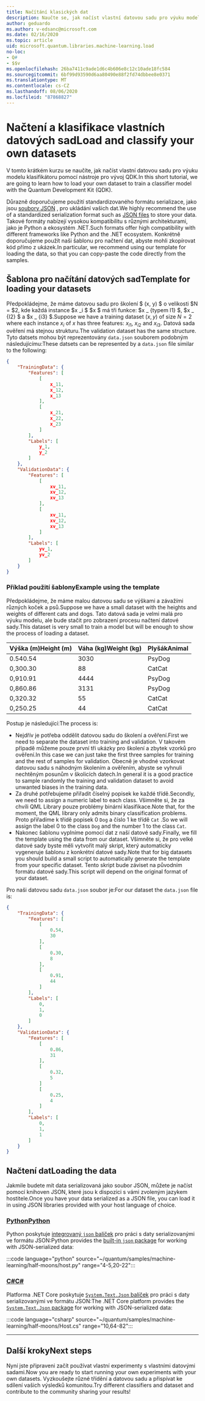 ```yaml
---
title: Načítání klasických dat
description: Naučte se, jak načíst vlastní datovou sadu pro výuku modelu klasifikátoru pomocí Microsoft Quantum Development Kit (QDK).
author: geduardo
ms.author: v-edsanc@microsoft.com
ms.date: 02/16/2020
ms.topic: article
uid: microsoft.quantum.libraries.machine-learning.load
no-loc:
- Q#
- $$v
ms.openlocfilehash: 26ba7411c9ade1d6c4b606e8c12c10ade18fc584
ms.sourcegitcommit: 6bf99d93590d6aa80490e88f2fd74dbbee8e0371
ms.translationtype: MT
ms.contentlocale: cs-CZ
ms.lasthandoff: 08/06/2020
ms.locfileid: "87868827"
---
```

# <a name="load-and-classify-your-own-datasets"></a><span data-ttu-id="86710-103">Načtení a klasifikace vlastních datových sad</span><span class="sxs-lookup"><span data-stu-id="86710-103">Load and classify your own datasets</span></span>

<span data-ttu-id="86710-104">V tomto krátkém kurzu se naučíte, jak načíst vlastní datovou sadu pro výuku modelu klasifikátoru pomocí nástroje pro vývoj QDK.</span><span class="sxs-lookup"><span data-stu-id="86710-104">In this short tutorial, we are going to learn how to load your own dataset to train a classifier model with the Quantum Development Kit (QDK).</span></span>

<span data-ttu-id="86710-105">Důrazně doporučujeme použití standardizovaného formátu serializace, jako jsou [soubory JSON](https://en.wikipedia.org/wiki/JSON) , pro ukládání vašich dat.</span><span class="sxs-lookup"><span data-stu-id="86710-105">We highly recommend the use of a standardized serialization format such as [JSON files](https://en.wikipedia.org/wiki/JSON) to store your data.</span></span>
<span data-ttu-id="86710-106">Takové formáty nabízejí vysokou kompatibilitu s různými architekturami, jako je Python a ekosystém .NET.</span><span class="sxs-lookup"><span data-stu-id="86710-106">Such formats offer high compatibility with different frameworks like Python and the .NET ecosystem.</span></span>
<span data-ttu-id="86710-107">Konkrétně doporučujeme použít naši šablonu pro načtení dat, abyste mohli zkopírovat kód přímo z ukázek.</span><span class="sxs-lookup"><span data-stu-id="86710-107">In particular, we recommend using our template for loading the data, so that you can copy-paste the code directly from the samples.</span></span>

## <a name="template-for-loading-your-datasets"></a><span data-ttu-id="86710-108">Šablona pro načítání datových sad</span><span class="sxs-lookup"><span data-stu-id="86710-108">Template for loading your datasets</span></span>

<span data-ttu-id="86710-109">Předpokládejme, že máme datovou sadu pro školení $ (x, y) $ o velikosti $N = $2, kde každá instance $x _i $ $x $ má tři funkce: $x _ {typem I1} $, $x _ {I2} $ a $x _ {i3} $.</span><span class="sxs-lookup"><span data-stu-id="86710-109">Suppose we have a training dataset $(x, y)$ of size $N=2$ where each instance $x_i$ of $x$ has three features: $x_{i1}$, $x_{i2}$ and $x_{i3}$.</span></span>
<span data-ttu-id="86710-110">Datová sada ověření má stejnou strukturu.</span><span class="sxs-lookup"><span data-stu-id="86710-110">The validation dataset has the same structure.</span></span>
<span data-ttu-id="86710-111">Tyto datsets mohou být reprezentovány `data.json` souborem podobným následujícímu:</span><span class="sxs-lookup"><span data-stu-id="86710-111">These datsets can be represented by a `data.json` file similar to the following:</span></span>

```json
{
    "TrainingData": {
        "Features": [
            [
                x_11,
                x_12,
                x_13
            ],
            [
                x_21,
                x_22,
                x_23
            ]
        ],
        "Labels": [
            y_1,
            y_2
        ]
    },
    "ValidationData": {
        "Features": [
            [
                xv_11,
                xv_12,
                xv_13
            ],
            [
                xv_11,
                xv_12,
                xv_13
            ]
        ],
        "Labels": [
            yv_1,
            yv_2
        ]
    }
}
```

### <a name="example-using-the-template"></a><span data-ttu-id="86710-112">Příklad použití šablony</span><span class="sxs-lookup"><span data-stu-id="86710-112">Example using the template</span></span>

<span data-ttu-id="86710-113">Předpokládejme, že máme malou datovou sadu se výškami a závažími různých koček a psů.</span><span class="sxs-lookup"><span data-stu-id="86710-113">Suppose we have a small dataset with the heights and weights of different cats and dogs.</span></span> <span data-ttu-id="86710-114">Tato datová sada je velmi malá pro výuku modelu, ale bude stačit pro zobrazení procesu načtení datové sady.</span><span class="sxs-lookup"><span data-stu-id="86710-114">This dataset is very small to train a model but will be enough to show the process of loading a dataset.</span></span>

| <span data-ttu-id="86710-115">Výška (m)</span><span class="sxs-lookup"><span data-stu-id="86710-115">Height (m)</span></span> | <span data-ttu-id="86710-116">Váha (kg)</span><span class="sxs-lookup"><span data-stu-id="86710-116">Weight (kg)</span></span> | <span data-ttu-id="86710-117">Plyšák</span><span class="sxs-lookup"><span data-stu-id="86710-117">Animal</span></span> |
|-----------|------------|--------|
| <span data-ttu-id="86710-118">0.54</span><span class="sxs-lookup"><span data-stu-id="86710-118">0.54</span></span>      | <span data-ttu-id="86710-119">30</span><span class="sxs-lookup"><span data-stu-id="86710-119">30</span></span>         | <span data-ttu-id="86710-120">Psy</span><span class="sxs-lookup"><span data-stu-id="86710-120">Dog</span></span>    |
| <span data-ttu-id="86710-121">0,30</span><span class="sxs-lookup"><span data-stu-id="86710-121">0.30</span></span>      | <span data-ttu-id="86710-122">8</span><span class="sxs-lookup"><span data-stu-id="86710-122">8</span></span>          | <span data-ttu-id="86710-123">Cat</span><span class="sxs-lookup"><span data-stu-id="86710-123">Cat</span></span>    |
| <span data-ttu-id="86710-124">0,91</span><span class="sxs-lookup"><span data-stu-id="86710-124">0.91</span></span>      | <span data-ttu-id="86710-125">44</span><span class="sxs-lookup"><span data-stu-id="86710-125">44</span></span>         | <span data-ttu-id="86710-126">Psy</span><span class="sxs-lookup"><span data-stu-id="86710-126">Dog</span></span>    |
| <span data-ttu-id="86710-127">0,86</span><span class="sxs-lookup"><span data-stu-id="86710-127">0.86</span></span>      | <span data-ttu-id="86710-128">31</span><span class="sxs-lookup"><span data-stu-id="86710-128">31</span></span>          | <span data-ttu-id="86710-129">Psy</span><span class="sxs-lookup"><span data-stu-id="86710-129">Dog</span></span>    |
| <span data-ttu-id="86710-130">0,32</span><span class="sxs-lookup"><span data-stu-id="86710-130">0.32</span></span>      | <span data-ttu-id="86710-131">5</span><span class="sxs-lookup"><span data-stu-id="86710-131">5</span></span>         | <span data-ttu-id="86710-132">Cat</span><span class="sxs-lookup"><span data-stu-id="86710-132">Cat</span></span>    |
| <span data-ttu-id="86710-133">0,25</span><span class="sxs-lookup"><span data-stu-id="86710-133">0.25</span></span>      | <span data-ttu-id="86710-134">4</span><span class="sxs-lookup"><span data-stu-id="86710-134">4</span></span>          | <span data-ttu-id="86710-135">Cat</span><span class="sxs-lookup"><span data-stu-id="86710-135">Cat</span></span>    |

<span data-ttu-id="86710-136">Postup je následující:</span><span class="sxs-lookup"><span data-stu-id="86710-136">The process is:</span></span>

- <span data-ttu-id="86710-137">Nejdřív je potřeba oddělit datovou sadu do školení a ověření.</span><span class="sxs-lookup"><span data-stu-id="86710-137">First we need to separate the dataset into training and validation.</span></span> <span data-ttu-id="86710-138">V takovém případě můžeme pouze první tři ukázky pro školení a zbytek vzorků pro ověření.</span><span class="sxs-lookup"><span data-stu-id="86710-138">In this case we can just take the first three samples for training and the rest of samples for validation.</span></span> <span data-ttu-id="86710-139">Obecně je vhodné vzorkovat datovou sadu s náhodným školením a ověřením, abyste se vyhnuli nechtěným posunům v školicích datech.</span><span class="sxs-lookup"><span data-stu-id="86710-139">In general it is a good practice to sample randomly the training and validation dataset to avoid unwanted biases in the training data.</span></span>
- <span data-ttu-id="86710-140">Za druhé potřebujeme přiřadit číselný popisek ke každé třídě.</span><span class="sxs-lookup"><span data-stu-id="86710-140">Secondly, we need to assign a numeric label to each class.</span></span> <span data-ttu-id="86710-141">Všimněte si, že za chvíli QML Library pouze problémy binární klasifikace.</span><span class="sxs-lookup"><span data-stu-id="86710-141">Note that, for the moment, the QML library only admits binary classification problems.</span></span> <span data-ttu-id="86710-142">Proto přiřadíme k třídě popisek 0 `Dog` a číslo 1 ke třídě `Cat` .</span><span class="sxs-lookup"><span data-stu-id="86710-142">So we will assign the label 0 to the class `Dog` and the number 1 to the class `Cat`.</span></span>
- <span data-ttu-id="86710-143">Nakonec šablonu vyplníme pomocí dat z naší datové sady.</span><span class="sxs-lookup"><span data-stu-id="86710-143">Finally, we fill the template using the data from our dataset.</span></span> <span data-ttu-id="86710-144">Všimněte si, že pro velké datové sady byste měli vytvořit malý skript, který automaticky vygeneruje šablonu z konkrétní datové sady.</span><span class="sxs-lookup"><span data-stu-id="86710-144">Note that for big datasets you should build a small script to automatically generate the template from your specific dataset.</span></span> <span data-ttu-id="86710-145">Tento skript bude záviset na původním formátu datové sady.</span><span class="sxs-lookup"><span data-stu-id="86710-145">This script will depend on the original format of your dataset.</span></span>

<span data-ttu-id="86710-146">Pro naši datovou sadu `data.json` soubor je:</span><span class="sxs-lookup"><span data-stu-id="86710-146">For our dataset the `data.json` file is:</span></span>

```json
{
    "TrainingData": {
        "Features": [
            [
                0.54,
                30
            ],
            [
                0.30,
                8
            ],
            [
                0.91,
                44
            ]
        ],
        "Labels": [
            0,
            1,
            0
        ]
    },
    "ValidationData": {
        "Features": [
            [
                0.86,
                31
            ],
            [
                0.32,
                5
            ]
            [
                0.25,
                4
            ]
        ],
        "Labels": [
            0,
            1,
            1
        ]
    }
}

```

## <a name="loading-the-data"></a><span data-ttu-id="86710-147">Načtení dat</span><span class="sxs-lookup"><span data-stu-id="86710-147">Loading the data</span></span>

<span data-ttu-id="86710-148">Jakmile budete mít data serializovaná jako soubor JSON, můžete je načíst pomocí knihoven JSON, které jsou k dispozici s vámi zvoleným jazykem hostitele.</span><span class="sxs-lookup"><span data-stu-id="86710-148">Once you have your data serialized as a JSON file, you can load it in using JSON libraries provided with your host language of choice.</span></span>

### <a name="python"></a>[<span data-ttu-id="86710-149">Python</span><span class="sxs-lookup"><span data-stu-id="86710-149">Python</span></span>](#tab/tabid-python)

<span data-ttu-id="86710-150">Python poskytuje [integrovaný `json` balíček](https://docs.python.org/3.7/library/json.html) pro práci s daty serializovanými ve formátu JSON:</span><span class="sxs-lookup"><span data-stu-id="86710-150">Python provides the [built-in `json` package](https://docs.python.org/3.7/library/json.html) for working with JSON-serialized data:</span></span>

:::code language="python" source="~/quantum/samples/machine-learning/half-moons/host.py" range="4-5,20-22":::

### <a name="c"></a>[<span data-ttu-id="86710-151">C#</span><span class="sxs-lookup"><span data-stu-id="86710-151">C#</span></span>](#tab/tabid-csharp)

<span data-ttu-id="86710-152">Platforma .NET Core poskytuje [ `System.Text.Json` balíček](https://www.nuget.org/packages/System.Text.Json) pro práci s daty serializovanými ve formátu JSON:</span><span class="sxs-lookup"><span data-stu-id="86710-152">The .NET Core platform provides the [`System.Text.Json` package](https://www.nuget.org/packages/System.Text.Json) for working with JSON-serialized data:</span></span>

:::code language="csharp" source="~/quantum/samples/machine-learning/half-moons/Host.cs" range="10,64-82":::

***

## <a name="next-steps"></a><span data-ttu-id="86710-153">Další kroky</span><span class="sxs-lookup"><span data-stu-id="86710-153">Next steps</span></span>

<span data-ttu-id="86710-154">Nyní jste připraveni začít používat vlastní experimenty s vlastními datovými sadami.</span><span class="sxs-lookup"><span data-stu-id="86710-154">Now you are ready to start running your own experiments with your own datasets.</span></span> <span data-ttu-id="86710-155">Vyzkoušejte různé třídění a datovou sadu a přispívat ke sdílení vašich výsledků komunitou.</span><span class="sxs-lookup"><span data-stu-id="86710-155">Try different classifiers and dataset and contribute to the community sharing your results!</span></span>
